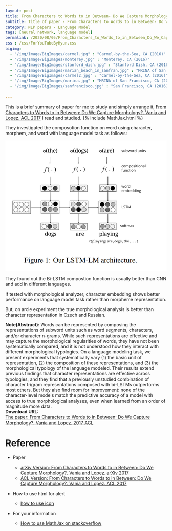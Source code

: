 ```yaml
---
layout: post
title: From Characters to Words to in Between- Do We Capture Morphology?. Vania and Lopez. ACL. 2017. 
subtitle: Title of paper - From Characters to Words to in Between- Do We Capture Morphology?. Vania and Lopez. ACL. 2017. 
category: NLP papers - Language Model
tags: [neural network, language model]
permalink: /2020/08/05/From_Characters_to_Words_to_in_Between_Do_We_Capture_Morphology/
css : /css/ForYouTubeByHyun.css
bigimg: 
  - "/img/Image/BigImages/carmel.jpg" : "Carmel-by-the-Sea, CA (2016)"
  - "/img/Image/BigImages/monterey.jpg" : "Monterey, CA (2016)"
  - "/img/Image/BigImages/stanford_dish.jpg" : "Stanford Dish, CA (2016)"
  - "/img/Image/BigImages/marian_beach_in_sanfran.jpg" : "MRINA of San Francisco, CA (2016)"
  - "/img/Image/BigImages/carmel2.jpg" : "Carmel-by-the-Sea, CA (2016)"
  - "/img/Image/BigImages/marina.jpg" : "MRINA of San Francisco, CA (2016)"
  - "/img/Image/BigImages/sanfrancisco.jpg" : "San Francisco, CA (2016)"
  
---
```


This is a brief summary of paper for me to study and simply arrange it, [From Characters to Words to in Between: Do We Capture Morphology?. Vania and Lopez. ACL 2017](https://www.aclweb.org/anthology/P17-1184/) I read and studied. 
{% include MathJax.html %}

They investigated the composotion function on word using character, morphem, and word with language model task as follows:

![Vania and Lopez. 2017 ACL](/img/Image/NaturalLanguageProcessing/NLPLabs/Paper_Investigation/Language_Model/2020-08-05-From_Characters_to_Words_to_in_Between_Do_We_Capture_Morphology/LSTM_LM.PNG)

They found out the Bi-LSTM compostion function is usually better than CNN and add in different languages. 

If tested with morphological analyzer, character embedding shows better performance on language model task rather than morpheme representation. 

But, on arcle experiment the true morphological analysis is better than character representation in Czech and Russian. 

<div class="alert alert-info" role="alert"><i class="fa fa-info-circle"></i> <b>Note(Abstract): </b>
Words can be represented by composing the representations of subword units such as word segments, characters, and/or character n-grams. While such representations are effective and may capture the morphological regularities of words, they have not been systematically compared, and it is not understood how they interact with different morphological typologies. On a language modeling task, we present experiments that systematically vary (1) the basic unit of representation, (2) the composition of these representations, and (3) the morphological typology of the language modeled. Their results extend previous findings that character representations are effective across typologies, and they find that a previously unstudied combination of character trigram representations composed with bi-LSTMs outperforms most others. But they also find room for improvement: none of the character-level models match the predictive accuracy of a model with access to true morphological analyses, even when learned from an order of magnitude more data.
</div>
    
<div class="alert alert-success" role="alert"><i class="fa fa-paperclip fa-lg"></i> <b>Download URL: </b><br>
  <a href="https://www.aclweb.org/anthology/P17-1184/">The paper: From Characters to Words to in Between: Do We Capture Morphology?. Vania and Lopez. 2017 ACL</a>
</div>

# Reference 

- Paper 
  - [arXiv Version: From Characters to Words to in Between: Do We Capture Morphology?. Vania and Lopez. arXiv 2017](https://arxiv.org/abs/1704.08352)
  - [ACL Version: From Characters to Words to in Between: Do We Capture Morphology?. Vania and Lopez. ACL 2017](https://www.aclweb.org/anthology/P17-1184/)
  
- How to use html for alert
  - [how to use icon](http://idratherbewriting.com/documentation-theme-jekyll/mydoc_icons.html)
    
- For your information
  - [How to use MathJax on stackoverflow](https://math.meta.stackexchange.com/questions/5020/mathjax-basic-tutorial-and-quick-reference)




























